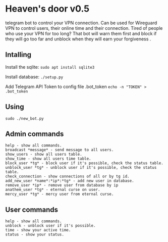 # Heaven's door v0.5

telegram bot to control your VPN connection. Can be used for Wireguard VPN to control users, their online time and their connection.
Tired of people who use your VPN for too long? That bot will warn them first and block if they will go too far and unblock when they will earn your forgiveness .
## Intalling

Install the sqlite: ```sudo apt install sqlite3```

Install database: ```./setup.py```

Add Telegram API Token to config file .bot_token ```echo -n "TOKEN" > .bot_token```
## Using

```sudo ./new_bot.py```
## Admin commands
```
help - show all commands.
broadcast *message* - send message to all users. 
show_users - show all users table. 
show_time - show all users time table. 
block_user *tg* - block user if it's possible, check the status table. 
unblock_user *tg* - unblock user if it's possible, check the status table. 
check_connection - show connections of all or by tg id. 
add_new_user *name*:*ip*:*tg* - add new user in database. 
remove_user *ip* - remove user from database by ip
anathem_user *tg* - eternal curse on user.
mercy_user *tg* - mercy user from eternal curse.
```
## User commands
```
help - show all commands.
unblock - unblock user if it's possible.
time - show your active time.
status - show your status.
```
